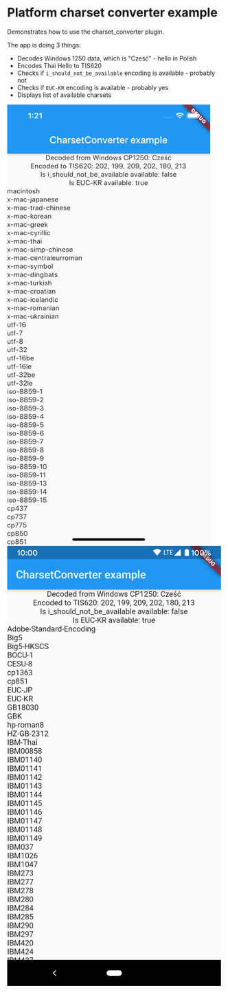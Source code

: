 # Platform charset converter example

Demonstrates how to use the charset_converter plugin.

The app is doing 3 things:
* Decodes Windows 1250 data, which is "Cześć" - hello in Polish
* Encodes Thai Hello to TIS620
* Checks if `i_should_not_be_available` encoding is available - probably not
* Checks if `EUC-KR` encoding is available - probably yes
* Displays list of available charsets

![Screenshot of the example on iOS](/example/screenshot-ios.png)
![Screenshot of the example on Android](/example/screenshot-android.png)